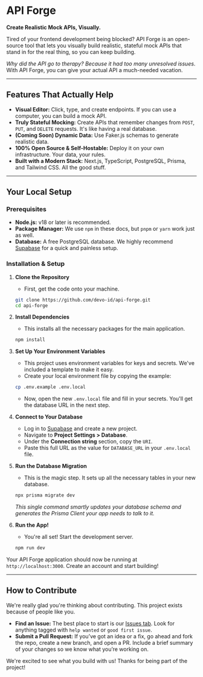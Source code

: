 # API Forge

**Create Realistic Mock APIs, Visually.**

Tired of your frontend development being blocked? API Forge is an open-source tool that lets you visually build realistic, stateful mock APIs that stand in for the real thing, so you can keep building.

_Why did the API go to therapy? Because it had too many unresolved issues_. With API Forge, you can give your actual API a much-needed vacation.

---

## Features That Actually Help

- **Visual Editor:** Click, type, and create endpoints. If you can use a computer, you can build a mock API.
- **Truly Stateful Mocking:** Create APIs that remember changes from `POST`, `PUT`, and `DELETE` requests. It's like having a real database.
- **(Coming Soon) Dynamic Data:** Use Faker.js schemas to generate realistic data.
- **100% Open Source & Self-Hostable:** Deploy it on your own infrastructure. Your data, your rules.
- **Built with a Modern Stack:** Next.js, TypeScript, PostgreSQL, Prisma, and Tailwind CSS. All the good stuff.

---

## Your Local Setup

### Prerequisites

- **Node.js:** v18 or later is recommended.
- **Package Manager:** We use `npm` in these docs, but `pnpm` or `yarn` work just as well.
- **Database:** A free PostgreSQL database. We highly recommend [Supabase](https://supabase.com/) for a quick and painless setup.

### Installation & Setup

1.  **Clone the Repository**

    - First, get the code onto your machine.

    ```bash
    git clone https://github.com/devo-id/api-forge.git
    cd api-forge
    ```

2.  **Install Dependencies**

    - This installs all the necessary packages for the main application.

    ```bash
    npm install
    ```

3.  **Set Up Your Environment Variables**

    - This project uses environment variables for keys and secrets. We've included a template to make it easy.
    - Create your local environment file by copying the example:

    ```bash
    cp .env.example .env.local
    ```

    - Now, open the new `.env.local` file and fill in your secrets. You'll get the database URL in the next step.

4.  **Connect to Your Database**

    - Log in to [Supabase](https://supabase.com/) and create a new project.
    - Navigate to **Project Settings > Database**.
    - Under the **Connection string** section, copy the `URI`.
    - Paste this full URL as the value for `DATABASE_URL` in your `.env.local` file.

5.  **Run the Database Migration**

    - This is the magic step. It sets up all the necessary tables in your new database.

    ```bash
    npx prisma migrate dev
    ```

    _This single command smartly updates your database schema and generates the Prisma Client your app needs to talk to it._

6.  **Run the App!**
    - You're all set! Start the development server.
    ```bash
    npm run dev
    ```

Your API Forge application should now be running at `http://localhost:3000`. Create an account and start building!

---

## How to Contribute

We're really glad you're thinking about contributing. This project exists because of people like you.

- **Find an Issue:** The best place to start is our [Issues tab](https://github.com/devo-id/api-forge/issues). Look for anything tagged with `help wanted` or `good first issue`.
- **Submit a Pull Request:** If you’ve got an idea or a fix, go ahead and fork the repo, create a new branch, and open a PR. Include a brief summary of your changes so we know what you’re working on.

We're excited to see what you build with us! Thanks for being part of the project!
